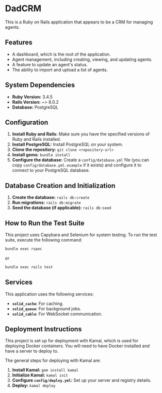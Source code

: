 # DadCRM

This is a Ruby on Rails application that appears to be a CRM for managing agents.

## Features

*   A dashboard, which is the root of the application.
*   Agent management, including creating, viewing, and updating agents.
*   A feature to update an agent's status.
*   The ability to import and upload a list of agents.

## System Dependencies

*   **Ruby Version:** 3.4.5
*   **Rails Version:** ~> 8.0.2
*   **Database:** PostgreSQL

## Configuration

1.  **Install Ruby and Rails:** Make sure you have the specified versions of Ruby and Rails installed.
2.  **Install PostgreSQL:** Install PostgreSQL on your system.
3.  **Clone the repository:** `git clone <repository-url>`
4.  **Install gems:** `bundle install`
5.  **Configure the database:** Create a `config/database.yml` file (you can copy `config/database.yml.example` if it exists) and configure it to connect to your PostgreSQL database.

## Database Creation and Initialization

1.  **Create the database:** `rails db:create`
2.  **Run migrations:** `rails db:migrate`
3.  **Seed the database (if applicable):** `rails db:seed`

## How to Run the Test Suite

This project uses Capybara and Selenium for system testing. To run the test suite, execute the following command:

```sh
bundle exec rspec
```

or

```sh
bundle exec rails test
```

## Services

This application uses the following services:

*   **`solid_cache`**: For caching.
*   **`solid_queue`**: For background jobs.
*   **`solid_cable`**: For WebSocket communication.

## Deployment Instructions

This project is set up for deployment with Kamal, which is used for deploying Docker containers. You will need to have Docker installed and have a server to deploy to.

The general steps for deploying with Kamal are:

1.  **Install Kamal:** `gem install kamal`
2.  **Initialize Kamal:** `kamal init`
3.  **Configure `config/deploy.yml`:** Set up your server and registry details.
4.  **Deploy:** `kamal deploy`
